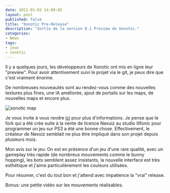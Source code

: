 ```yaml
---
date: 2011-01-02 14:09:02
layout: post
published: false
title: "Xonotic Pre-Release"
description: "Sortie de la version 0.1 Preview de Xonotic."
categories:
- News
tags:
- jeux
- xonotic
---
```


Il y a quelques jours, les développeurs de Xonotic ont mis en ligne leur "preview". Pour avoir attentivement suivi le projet via le git, je peux dire que c'est vraiment énorme.

De nombreuses nouveautés sont au rendez-vous comme des nouvelles textures plus fines, une IA améliorée, ajout de portails sur les maps, de nouvelles maps et encore plus.

<!-- more -->

<img class="imgcenter" alt="xonotic map" src="http://www.xonotic.org/m/uploads/2010/05/maps-ctf-dance-center-500x375.jpg">

Je vous invite à vous rendre [ici](http://www.xonotic.org/2010/12/xonotic-0-1-preview-released/) pour plus d'informations. Je pense que le fork qui a été crée suite à la vente de licence Nexuiz au studio Illfonic pour programmer un jeu sur PS3 a été une bonne chose. Effectivement, le créateur de Nexuiz semblait ne plus être impliqué dans son projet depuis plusieurs mois.

Mon avis sur le jeu: On est en présence d'un jeu d'une rare qualité, avec un gameplay très rapide (de nombreux mouvements comme le bunny hopping), les bots semblent assez insistants, la nouvelle interface est très esthétique et j'aime particulièrement les couleurs utilisées.

Pour résumer, c'est du tout bon et j'attend avec impatience la "vrai" release.

Bonus: une petite vidéo sur les mouvements réalisables.


